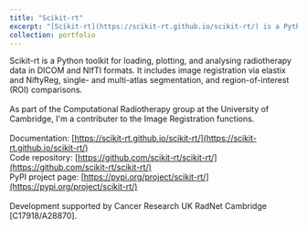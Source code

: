```yaml
---
title: "Scikit-rt"
excerpt: "[Scikit-rt](https://scikit-rt.github.io/scikit-rt/) is a Python toolkit for loading, plotting, and analysing radiotherapy data in DICOM and NIfTI formats. It includes image registration via elastix and NiftyReg, single- and multi-atlas segmentation, and region-of-interest (ROI) comparisons. <br/><img src='/images/scikitrt.png' width=200/>"
collection: portfolio
---
```


Scikit-rt is a Python toolkit for loading, plotting, and analysing radiotherapy data in DICOM and NIfTI formats. It includes image registration via elastix and NiftyReg, single- and multi-atlas segmentation, and region-of-interest (ROI) comparisons. <br>
<br>
As part of the Computational Radiotherapy group at the University of Cambridge, I'm a contributer to the Image Registration functions. <br>
<br>
Documentation: [https://scikit-rt.github.io/scikit-rt/](https://scikit-rt.github.io/scikit-rt/) <br>
Code repository: [https://github.com/scikit-rt/scikit-rt/](https://github.com/scikit-rt/scikit-rt/) <br>
PyPI project page: [https://pypi.org/project/scikit-rt/](https://pypi.org/project/scikit-rt/) <br>
<br>
Development supported by Cancer Research UK RadNet Cambridge [C17918/A28870].
